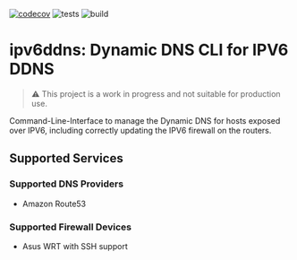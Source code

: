 [![codecov](https://codecov.io/gh/skidmarkturbo/ipv6ddns/branch/main/graph/badge.svg?token=BAZLJAS05Q)](https://codecov.io/gh/skidmarkturbo/ipv6ddns)
![tests](https://github.com/skidmarkturbo/ipv6ddns/actions/workflows/lint-and-test.yaml/badge.svg)
![build](https://github.com/skidmarkturbo/ipv6ddns/actions/workflows/build.yaml/badge.svg)

# ipv6ddns: Dynamic DNS CLI for IPV6 DDNS

> :warning: This project is a work in progress and not suitable for production use.

Command-Line-Interface to manage the Dynamic DNS for hosts exposed over IPV6, including
correctly updating the IPV6 firewall on the routers.

## Supported Services

### Supported DNS Providers

- Amazon Route53

### Supported Firewall Devices

- Asus WRT with SSH support
